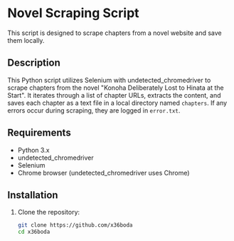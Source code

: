 # Novel Scraping Script

This script is designed to scrape chapters from a novel website and save them locally.

## Description

This Python script utilizes Selenium with undetected_chromedriver to scrape chapters from the novel "Konoha Deliberately Lost to Hinata at the Start". It iterates through a list of chapter URLs, extracts the content, and saves each chapter as a text file in a local directory named `chapters`. If any errors occur during scraping, they are logged in `error.txt`.

## Requirements

- Python 3.x
- undetected_chromedriver
- Selenium
- Chrome browser (undetected_chromedriver uses Chrome)

## Installation

1. Clone the repository:
   ```bash
   git clone https://github.com/x36boda
   cd x36boda
